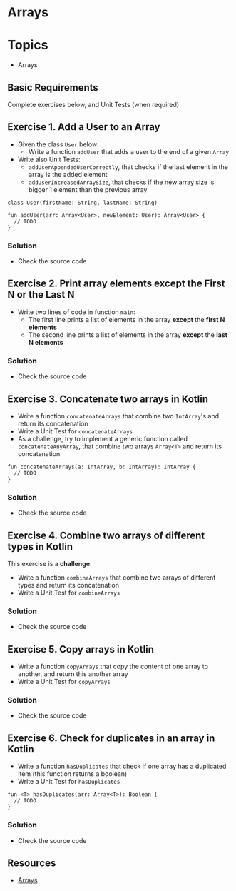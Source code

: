 
# Arrays

# Topics
- Arrays

## Basic Requirements

Complete exercises below, and Unit Tests (when required)

## Exercise 1. Add a User to an Array

- Given the class `User` below:
  - Write a function `addUser` that adds a user to the end of a given `Array`
- Write also Unit Tests:
  - `addUserAppendedUserCorrectly`, that checks if the last element in the array is the added element
  - `addUserIncreasedArraySize`, that checks if the new array size is bigger 1 element than the previous array

```
class User(firstName: String, lastName: String)

fun addUser(arr: Array<User>, newElement: User): Array<User> {
  // TODO
}
```

### Solution
- Check the source code

## Exercise 2. Print array elements except the First N or the Last N

- Write two lines of code in function `main`:
  - The first line prints a list of elements in the array **except** the **first N elements**
  - The second line prints a list of elements in the array **except** the **last N elements**

### Solution
- Check the source code

## Exercise 3. Concatenate two arrays in Kotlin

- Write a function `concatenateArrays` that combine two `IntArray`'s and return its concatenation
- Write a Unit Test for `concatenateArrays`
- As a challenge, try to implement a generic function called `concatenateAnyArray`, that combine two arrays `Array<T>` and return its concatenation

```
fun concatenateArrays(a: IntArray, b: IntArray): IntArray {
  // TODO
}
```

### Solution
- Check the source code

## Exercise 4. Combine two arrays of different types in Kotlin

This exercise is a **challenge**:

- Write a function `combineArrays` that combine two arrays of different types and return its concatenation
- Write a Unit Test for `combineArrays`

### Solution
- Check the source code

## Exercise 5. Copy arrays in Kotlin

- Write a function `copyArrays` that copy the content of one array to another, and return this another array
- Write a Unit Test for `copyArrays`

### Solution
- Check the source code

## Exercise 6. Check for duplicates in an array in Kotlin

- Write a function `hasDuplicates` that check if one array has a duplicated item (this function returns a boolean)
- Write a Unit Test for `hasDuplicates`

```
fun <T> hasDuplicates(arr: Array<T>): Boolean {
  // TODO
}
```

### Solution
- Check the source code

## Resources

- [Arrays](https://www.w3schools.com/kotlin/kotlin_arrays.php)
